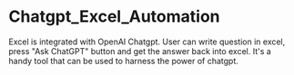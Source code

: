 # Chatgpt_Excel_Automation
Excel is integrated with OpenAI Chatgpt. User can write question in excel, press "Ask ChatGPT" button and get the answer back into excel. It's a handy tool that can be used to harness the power of chatgpt.
